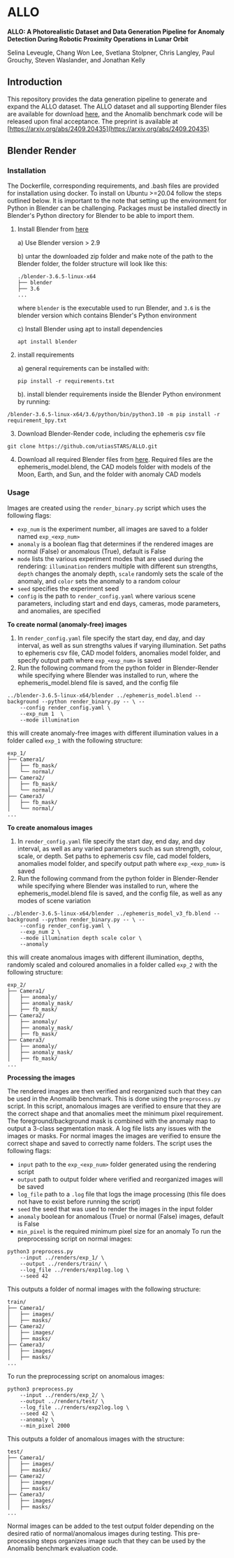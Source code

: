 # ALLO
**ALLO: A Photorealistic Dataset and Data Generation Pipeline for Anomaly Detection During Robotic Proximity Operations in Lunar Orbit** 

Selina Leveugle, Chang Won Lee, Svetlana Stolpner, Chris Langley, Paul Grouchy, Steven Waslander, and Jonathan Kelly

## Introduction
This repository provides the data generation pipeline to generate and expand the ALLO dataset. 
The ALLO dataset and all supporting Blender files are available for download [here](https://trail-super-nas.synology.me:61536/fsdownload/Wy3jhzOeH/ALLO), and the Anomalib benchmark code will be released upon final acceptance.
The preprint is available at [https://arxiv.org/abs/2409.20435](https://arxiv.org/abs/2409.20435)


## Blender Render
### Installation
The Dockerfile, corresponding requirements, and .bash files are provided for installation using docker.
To install on Ubuntu >=20.04 follow the steps outlined below. It is important to the note that setting up the environment for Python in Blender can be challenging. Packages must be installed directly in Blender's Python directory for Blender to be able to import them. 

1. Install Blender from [here](https://www.blender.org/download/)

	a) Use Blender version > 2.9

	b) untar the downloaded zip folder and make note of the path to the Blender folder, the folder structure will look like this:
	```
	./blender-3.6.5-linux-x64
	├── blender
	├── 3.6
	...
	```
	where `blender` is the executable used to run Blender, and `3.6` is the blender version which contains Blender's Python environment

	c) Install Blender using apt to install dependencies
	```
	apt install blender
	```

2. install requirements 

	a) general requirements can be installed with:
	```
	pip install -r requirements.txt
	```
	b). install blender requirements inside the Blender Python environment by running:
```
/blender-3.6.5-linux-x64/3.6/python/bin/python3.10 -m pip install -r requirement_bpy.txt
```

3. Download Blender-Render code, including the ephemeris csv file
```
git clone https://github.com/utiasSTARS/ALLO.git
```

4. Download all required Blender files from [here](http://gofile.me/5fLQD/mL39QLs3n). Required files are the ephemeris_model.blend, the CAD models folder with models of the Moon, Earth, and Sun, and the folder with anomaly CAD models


### Usage
Images are created using the `render_binary.py` script which uses the following flags:
- `exp_num` is the experiment number, all images are saved to a folder named `exp_<exp_num>`
- `anomaly` is a boolean flag that determines if the rendered images are normal (False) or anomalous (True), default is False
- `mode` lists the various experiment modes that are used during the rendering: `illumination` renders multiple with different sun strengths, `depth` changes the anomaly depth, `scale` randomly sets the scale of the anomaly, and `color` sets the anomaly to a random colour 
- `seed` specifies the experiment seed
- `config` is the path to `render_config.yaml` where various scene parameters, including start and end days, cameras, mode parameters, and anomalies, are specified


**To create normal (anomaly-free) images**
1. In `render_config.yaml` file specify the start day, end day, and day interval, as well as sun strengths values if varying illumination. Set paths to ephemeris csv file, CAD model folders, anomalies model folder, and specify output path where `exp_<exp_num>` is saved
2. Run the following command from the python folder in Blender-Render while specifying where Blender was installed to run, where the ephemeris_model.blend file is saved, and the config file
```
../blender-3.6.5-linux-x64/blender ../ephemeris_model.blend --background --python render_binary.py -- \ -- 
	--config render_config.yaml \
	--exp_num 1  \
	--mode illumination
```

this will create anomaly-free images with different illumination values in a folder called `exp_1` with the following structure:
```
exp_1/
├── Camera1/
│   ├── fb_mask/
│   └── normal/
├── Camera2/
│   ├── fb_mask/
│   └── normal/
├── Camera3/
│   ├── fb_mask/
│   └── normal/
...
```


**To create anomalous images**
1. In `render_config.yaml` file specify the start day, end day, and day interval, as well as any varied parameters such as sun strength, colour, scale, or depth. Set paths to ephemeris csv file, cad model folders, anomalies model folder, and specify output path where `exp_<exp_num>` is saved
2. Run the following command from the python folder in Blender-Render while specifying where Blender was installed to run, where the ephemeris_model.blend file is saved, and the config file, as well as any modes of scene variation
```
../blender-3.6.5-linux-x64/blender ../ephemeris_model_v3_fb.blend --background --python render_binary.py -- \ -- 
	--config render_config.yaml \
	--exp_num 2 \
	--mode illumination depth scale color \
	--anomaly
```

this will create anomalous images with different illumination, depths, randomly scaled and coloured anomalies in a folder called `exp_2` with the following structure:
```
exp_2/
├── Camera1/
│   ├── anomaly/
│   ├── anomaly_mask/
│   ├── fb_mask/
├── Camera2/
│   ├── anomaly/
│   ├── anomaly_mask/
│   ├── fb_mask/
├── Camera3/
│   ├── anomaly/
│   ├── anomaly_mask/
│   ├── fb_mask/
...
```


**Processing the images**

The rendered images are then verified and reorganized such that they can be used in the Anomalib benchmark. This is done using the `preprocess.py` script.
In this script, anomalous images are verified to ensure that they are the correct shape and that anomalies meet the minimum pixel requirement. The foreground/background mask is combined with the anomaly map to output a 3-class segmentation mask. A log file lists any issues with the images or masks. For normal images the images are verified to ensure the correct shape and saved to correctly name folders. The script uses the following flags:
- `input` path to the `exp_<exp_num>` folder generated using the rendering script
- `output` path to output folder where verified and reorganized images will be saved
- `log_file` path to a `.log` file that logs the image processing (this file does not have to exist before running the script)
- `seed` the seed that was used to render the images in the input folder
- `anomaly` boolean for anomalous (True) or normal (False) images, default is False
- `min_pixel` is the required minimum pixel size for an anomaly 
To run the preprocessing script on normal images:
```
python3 preprocess.py 
	--input ../renders/exp_1/ \
	--output ../renders/train/ \
	--log_file ../renders/exp1log.log \
	--seed 42
```
This outputs a folder of normal images with the following structure:
```
train/
├── Camera1/
│   ├── images/
│   ├── masks/
├── Camera2/
│   ├── images/
│   ├── masks/
├── Camera3/
│   ├── images/
│   ├── masks/
...
```

To run the preprocessing script on anomalous images:
```
python3 preprocess.py 
	--input ../renders/exp_2/ \
	--output ../renders/test/ \
	--log_file ../renders/exp2log.log \
	--seed 42 \
	--anomaly \
	--min_pixel 2000
```
This outputs a folder of anomalous images with the structure:
```
test/
├── Camera1/
│   ├── images/
│   ├── masks/
├── Camera2/
│   ├── images/
│   ├── masks/
├── Camera3/
│   ├── images/
│   ├── masks/
...
```
Normal images can be added to the test output folder depending on the desired ratio of normal/anomalous images during testing. This pre-processing steps organizes image such that they can be used by the Anomalib benchmark evaluation code.



